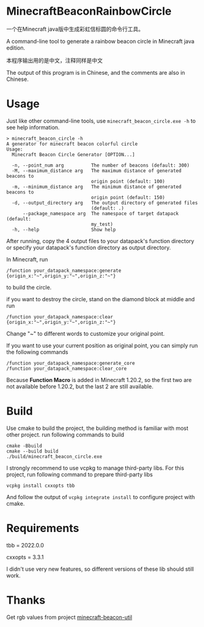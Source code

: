 # MinecraftBeaconRainbowCircle

一个在Minecraft java版中生成彩虹信标圆的命令行工具。

A command-line tool to generate a rainbow beacon circle in Minecraft java edition.

本程序输出用的是中文，注释同样是中文

The output of this program is in Chinese, and the comments are also in Chinese.

# Usage

Just like other command-line tools, use `minecraft_beacon_circle.exe -h` to see help information.

```
> minecraft_beacon_circle -h
A generator for minecraft beacon colorful circle
Usage:
  Minecraft Beacon Circle Generator [OPTION...]

  -n, --point_num arg          The number of beacons (default: 300)
  -M, --maximum_distance arg   The maximum distance of generated beacons to
                               origin point (default: 100)
  -m, --minimum_distance arg   The minimum distance of generated beacons to
                               origin point (default: 150)
  -d, --output_directory arg   The output directory of generated files
                               (default: .)
      --package_namespace arg  The namespace of target datapack (default:
                               my_test)
  -h, --help                   Show help
```

After running, copy the 4 output files to your datapack's function directory or specify your datapack's function
directory as output directory.

In Minecraft, run

```mcfunction
/function your_datapack_namespace:generate {origin_x:"~",origin_y:"~",origin_z:"~"}
```

to build the circle.

if you want to destroy the circle, stand on the diamond block at middle and run

```mcfunction
/function your_datapack_namespace:clear {origin_x:"~",origin_y:"~",origin_z:"~"}
```

Change "~" to different words to customize your original point.

If you want to use your current position as original point, you can simply run the following commands

```mcfunction
/function your_datapack_namespace:generate_core
/function your_datapack_namespace:clear_core
```

Because **Function Macro** is added in Minecraft 1.20.2, so the first two are not available before 1.20.2, but the last 2 are
still available.

# Build

Use cmake to build the project, the building method is familiar with most other project.
run following commands to build

```shell
cmake -Bbuild
cmake --build build
./build/minecraft_beacon_circle.exe
```

I strongly recommend to use vcpkg to manage third-party libs.
For this project, run following command to prepare third-party libs

```shell
vcpkg install cxxopts tbb
```

And follow the output of `vcpkg integrate install` to configure project with cmake.

# Requirements

tbb = 2022.0.0

cxxopts = 3.3.1

I didn't use very new features, so different versions of these lib should still work.

# Thanks

Get rgb values from project [minecraft-beacon-util](https://github.com/Evolved-Cow-Man/minecraft-beacon-util)